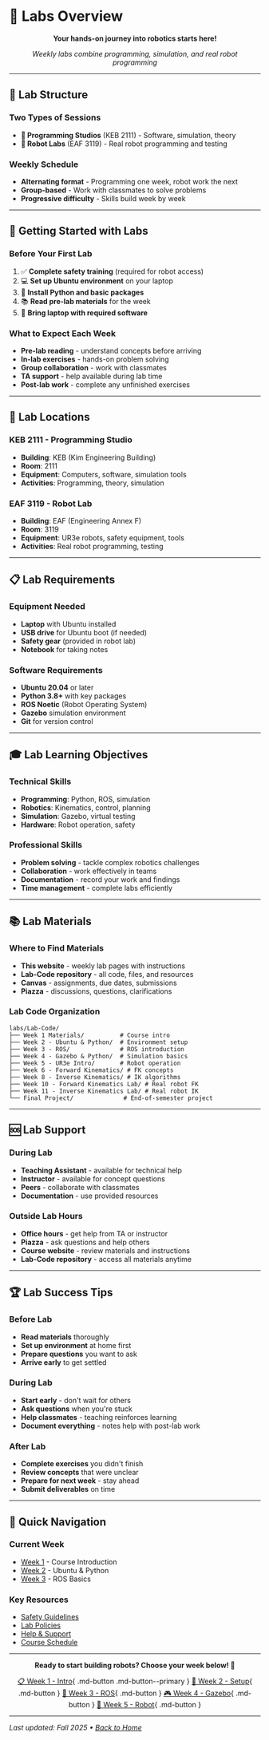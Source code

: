 # 🧪 Labs Overview

<div align="center">

**Your hands-on journey into robotics starts here!**

*Weekly labs combine programming, simulation, and real robot programming*

</div>

---

## 🎯 **Lab Structure**

### **Two Types of Sessions**
- **🧪 Programming Studios** (KEB 2111) - Software, simulation, theory
- **🤖 Robot Labs** (EAF 3119) - Real robot programming and testing

### **Weekly Schedule**
- **Alternating format** - Programming one week, robot work the next
- **Group-based** - Work with classmates to solve problems
- **Progressive difficulty** - Skills build week by week

<!-- ---

## 📅 **Lab Progression**

| **Week** | **Focus** | **Type** | **Location** | **Key Skills** |
|----------|-----------|----------|--------------|----------------|
| **Week 1** | Course Intro & Setup | Setup | KEB 2111 | Environment, safety |
| **Week 2** | Ubuntu & Python | Programming | KEB 2111 | Linux, Python basics |
| **Week 3** | ROS Introduction | Programming | KEB 2111 | ROS fundamentals |
| **Week 4** | Gazebo & Python | Programming | KEB 2111 | Simulation, matrices |
| **Week 5** | UR3e Robot Intro | Robot | EAF 3119 | Robot operation |
| **Week 6** | Forward Kinematics | Programming | KEB 2111 | DH parameters, FK |
| **Week 7** | No Lab | - | - | Catch up week |
| **Week 8** | Inverse Kinematics | Programming | KEB 2111 | IK algorithms |
| **Week 9** | No Lab | - | - | Catch up week |
| **Week 10** | FK Lab | Robot | EAF 3119 | Real robot FK |
| **Week 11** | IK Lab | Robot | EAF 3119 | Real robot IK |
| **Week 12-15** | Final Project | Both | Both | Vision-enabled pick & place | -->

---

## 🚀 **Getting Started with Labs**

### **Before Your First Lab**
1. ✅ **Complete safety training** (required for robot access)
2. 💻 **Set up Ubuntu environment** on your laptop
3. 🐍 **Install Python and basic packages**
4. 📚 **Read pre-lab materials** for the week
5. 🔧 **Bring laptop with required software**

### **What to Expect Each Week**
- **Pre-lab reading** - understand concepts before arriving
- **In-lab exercises** - hands-on problem solving
- **Group collaboration** - work with classmates
- **TA support** - help available during lab time
- **Post-lab work** - complete any unfinished exercises

---

## 🏢 **Lab Locations**

### **KEB 2111 - Programming Studio**
- **Building**: KEB (Kim Engineering Building)
- **Room**: 2111
- **Equipment**: Computers, software, simulation tools
- **Activities**: Programming, theory, simulation

### **EAF 3119 - Robot Lab**
- **Building**: EAF (Engineering Annex F)
- **Room**: 3119
- **Equipment**: UR3e robots, safety equipment, tools
- **Activities**: Real robot programming, testing

---

## 📋 **Lab Requirements**

### **Equipment Needed**
- **Laptop** with Ubuntu installed
- **USB drive** for Ubuntu boot (if needed)
- **Safety gear** (provided in robot lab)
- **Notebook** for taking notes

### **Software Requirements**
- **Ubuntu 20.04** or later
- **Python 3.8+** with key packages
- **ROS Noetic** (Robot Operating System)
- **Gazebo** simulation environment
- **Git** for version control

---

## 🎓 **Lab Learning Objectives**

### **Technical Skills**
- **Programming**: Python, ROS, simulation
- **Robotics**: Kinematics, control, planning
- **Simulation**: Gazebo, virtual testing
- **Hardware**: Robot operation, safety

### **Professional Skills**
- **Problem solving** - tackle complex robotics challenges
- **Collaboration** - work effectively in teams
- **Documentation** - record your work and findings
- **Time management** - complete labs efficiently

---

## 📚 **Lab Materials**

### **Where to Find Materials**
- **This website** - weekly lab pages with instructions
- **Lab-Code repository** - all code, files, and resources
- **Canvas** - assignments, due dates, submissions
- **Piazza** - discussions, questions, clarifications

### **Lab Code Organization**
```
labs/Lab-Code/
├── Week 1 Materials/          # Course intro
├── Week 2 - Ubuntu & Python/  # Environment setup
├── Week 3 - ROS/              # ROS introduction
├── Week 4 - Gazebo & Python/  # Simulation basics
├── Week 5 - UR3e Intro/       # Robot operation
├── Week 6 - Forward Kinematics/ # FK concepts
├── Week 8 - Inverse Kinematics/ # IK algorithms
├── Week 10 - Forward Kinematics Lab/ # Real robot FK
├── Week 11 - Inverse Kinematics Lab/ # Real robot IK
└── Final Project/              # End-of-semester project
```

---

## 🆘 **Lab Support**

### **During Lab**
- **Teaching Assistant** - available for technical help
- **Instructor** - available for concept questions
- **Peers** - collaborate with classmates
- **Documentation** - use provided resources

### **Outside Lab Hours**
- **Office hours** - get help from TA or instructor
- **Piazza** - ask questions and help others
- **Course website** - review materials and instructions
- **Lab-Code repository** - access all materials anytime

---

## 🏆 **Lab Success Tips**

### **Before Lab**
- **Read materials** thoroughly
- **Set up environment** at home first
- **Prepare questions** you want to ask
- **Arrive early** to get settled

### **During Lab**
- **Start early** - don't wait for others
- **Ask questions** when you're stuck
- **Help classmates** - teaching reinforces learning
- **Document everything** - notes help with post-lab work

### **After Lab**
- **Complete exercises** you didn't finish
- **Review concepts** that were unclear
- **Prepare for next week** - stay ahead
- **Submit deliverables** on time

---

## 🔗 **Quick Navigation**

<div class="grid" markdown>

<div class="cell" markdown>

### **Current Week**
- [Week 1](week-01.md) - Course Introduction
- [Week 2](week-02.md) - Ubuntu & Python
- [Week 3](week-03.md) - ROS Basics

</div>

<div class="cell" markdown>

### **Key Resources**
- [Safety Guidelines](../policies.md#safety)
- [Lab Policies](../policies.md#labs)
- [Help & Support](../help.md)
- [Course Schedule](../schedule.md)

</div>

</div>

---

<div align="center">

**Ready to start building robots? Choose your week below! 🚀**

[📋 Week 1 - Intro](week-01.md){ .md-button .md-button--primary }
[🐧 Week 2 - Setup](week-02.md){ .md-button }
[🔧 Week 3 - ROS](week-03.md){ .md-button }
[🎮 Week 4 - Gazebo](week-04.md){ .md-button }
[🤖 Week 5 - Robot](week-05.md){ .md-button }

</div>

---

*Last updated: Fall 2025 • [Back to Home](../index.md)*
